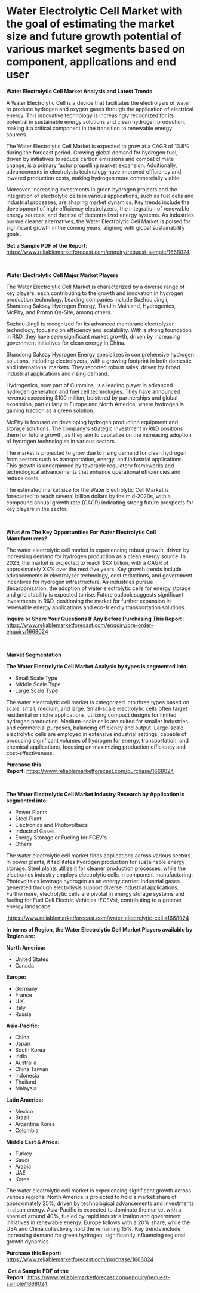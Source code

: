 <p><h1>Water Electrolytic Cell Market with the goal of estimating the market size and future growth potential of various market segments based on component, applications and end user</h1></p><p><strong>Water Electrolytic Cell Market Analysis and Latest Trends</strong></p>
<p><p>A Water Electrolytic Cell is a device that facilitates the electrolysis of water to produce hydrogen and oxygen gases through the application of electrical energy. This innovative technology is increasingly recognized for its potential in sustainable energy solutions and clean hydrogen production, making it a critical component in the transition to renewable energy sources.</p><p>The Water Electrolytic Cell Market is expected to grow at a CAGR of 13.8% during the forecast period. Growing global demand for hydrogen fuel, driven by initiatives to reduce carbon emissions and combat climate change, is a primary factor propelling market expansion. Additionally, advancements in electrolysis technology have improved efficiency and lowered production costs, making hydrogen more commercially viable. </p><p>Moreover, increasing investments in green hydrogen projects and the integration of electrolytic cells in various applications, such as fuel cells and industrial processes, are shaping market dynamics. Key trends include the development of high-efficiency electrolyzers, the integration of renewable energy sources, and the rise of decentralized energy systems. As industries pursue cleaner alternatives, the Water Electrolytic Cell Market is poised for significant growth in the coming years, aligning with global sustainability goals.</p></p>
<p><strong>Get a Sample PDF of the Report:&nbsp;</strong> <a href="https://www.reliablemarketforecast.com/enquiry/request-sample/1668024?utm_campaign=2991&utm_medium=2&utm_source=Github&utm_content=ia&utm_term=19042025&utm_id=water-electrolytic-cell">https://www.reliablemarketforecast.com/enquiry/request-sample/1668024</a></p>
<p>&nbsp;</p>
<p><strong>Water Electrolytic Cell Major Market Players</strong></p>
<p><p>The Water Electrolytic Cell Market is characterized by a diverse range of key players, each contributing to the growth and innovation in hydrogen production technology. Leading companies include Suzhou Jingli, Shandong Saksay Hydrogen Energy, TianJin Mainland, Hydrogenics, McPhy, and Proton On-Site, among others.</p><p>Suzhou Jingli is recognized for its advanced membrane electrolyzer technology, focusing on efficiency and scalability. With a strong foundation in R&D, they have seen significant market growth, driven by increasing government initiatives for clean energy in China.</p><p>Shandong Saksay Hydrogen Energy specializes in comprehensive hydrogen solutions, including electrolyzers, with a growing footprint in both domestic and international markets. They reported robust sales, driven by broad industrial applications and rising demand.</p><p>Hydrogenics, now part of Cummins, is a leading player in advanced hydrogen generation and fuel cell technologies. They have announced revenue exceeding $100 million, bolstered by partnerships and global expansion, particularly in Europe and North America, where hydrogen is gaining traction as a green solution.</p><p>McPhy is focused on developing hydrogen production equipment and storage solutions. The company's strategic investment in R&D positions them for future growth, as they aim to capitalize on the increasing adoption of hydrogen technologies in various sectors.</p><p>The market is projected to grow due to rising demand for clean hydrogen from sectors such as transportation, energy, and industrial applications. This growth is underpinned by favorable regulatory frameworks and technological advancements that enhance operational efficiencies and reduce costs.</p><p>The estimated market size for the Water Electrolytic Cell Market is forecasted to reach several billion dollars by the mid-2020s, with a compound annual growth rate (CAGR) indicating strong future prospects for key players in the sector.</p></p>
<p>&nbsp;</p>
<p><strong>What Are The Key Opportunities For Water Electrolytic Cell Manufacturers?</strong></p>
<p><p>The water electrolytic cell market is experiencing robust growth, driven by increasing demand for hydrogen production as a clean energy source. In 2023, the market is projected to reach $XX billion, with a CAGR of approximately XX% over the next five years. Key growth trends include advancements in electrolyzer technology, cost reductions, and government incentives for hydrogen infrastructure. As industries pursue decarbonization, the adoption of water electrolytic cells for energy storage and grid stability is expected to rise. Future outlook suggests significant investments in R&D, positioning the market for further expansion in renewable energy applications and eco-friendly transportation solutions.</p></p>
<p><strong>Inquire or Share Your Questions If Any Before Purchasing This Report:</strong> <a href="https://www.reliablemarketforecast.com/enquiry/pre-order-enquiry/1668024?utm_campaign=2991&utm_medium=2&utm_source=Github&utm_content=ia&utm_term=19042025&utm_id=water-electrolytic-cell">https://www.reliablemarketforecast.com/enquiry/pre-order-enquiry/1668024</a></p>
<p>&nbsp;</p>
<p><strong>Market Segmentation</strong></p>
<p><strong>The Water Electrolytic Cell Market Analysis by types is segmented into:</strong></p>
<p><ul><li>Small Scale Type</li><li>Middle Scale Type</li><li>Large Scale Type</li></ul></p>
<p><p>The water electrolytic cell market is categorized into three types based on scale: small, medium, and large. Small-scale electrolytic cells often target residential or niche applications, utilizing compact designs for limited hydrogen production. Medium-scale cells are suited for smaller industries and commercial purposes, balancing efficiency and output. Large-scale electrolytic cells are employed in extensive industrial settings, capable of producing significant volumes of hydrogen for energy, transportation, and chemical applications, focusing on maximizing production efficiency and cost-effectiveness.</p></p>
<p><strong>Purchase this Report:&nbsp;</strong><a href="https://www.reliablemarketforecast.com/purchase/1668024?utm_campaign=2991&utm_medium=2&utm_source=Github&utm_content=ia&utm_term=19042025&utm_id=water-electrolytic-cell">https://www.reliablemarketforecast.com/purchase/1668024</a></p>
<p>&nbsp;</p>
<p><strong>The Water Electrolytic Cell Market Industry Research by Application is segmented into:</strong></p>
<p><ul><li>Power Plants</li><li>Steel Plant</li><li>Electronics and Photovoltaics</li><li>Industrial Gases</li><li>Energy Storage or Fueling for FCEV's</li><li>Others</li></ul></p>
<p><p>The water electrolytic cell market finds applications across various sectors. In power plants, it facilitates hydrogen production for sustainable energy storage. Steel plants utilize it for cleaner production processes, while the electronics industry employs electrolytic cells in component manufacturing. Photovoltaics leverage hydrogen as an energy carrier. Industrial gases generated through electrolysis support diverse industrial applications. Furthermore, electrolytic cells are pivotal in energy storage systems and fueling for Fuel Cell Electric Vehicles (FCEVs), contributing to a greener energy landscape.</p></p>
<p><a href="https://www.reliablemarketforecast.com/water-electrolytic-cell-r1668024?utm_campaign=2991&utm_medium=2&utm_source=Github&utm_content=ia&utm_term=19042025&utm_id=water-electrolytic-cell">&nbsp;https://www.reliablemarketforecast.com/water-electrolytic-cell-r1668024</a></p>
<p><strong>In terms of Region, the Water Electrolytic Cell Market Players available by Region are:</strong></p>
<p>
    <p> <strong> North America: </strong>
        <ul>
            <li>United States</li>
            <li>Canada</li>
        </ul>
        </p> 
    <p> <strong> Europe: </strong>
        <ul>
            <li>Germany</li>
            <li>France</li>
            <li>U.K.</li>
            <li>Italy</li>
            <li>Russia</li>
        </ul>
        </p> 
    <p> <strong> Asia-Pacific: </strong>
        <ul>
            <li>China</li>
            <li>Japan</li>
            <li>South Korea</li>
            <li>India</li>
            <li>Australia</li>
            <li>China Taiwan</li>
            <li>Indonesia</li>
            <li>Thailand</li>
            <li>Malaysia</li>
        </ul>
        </p> 
    <p> <strong> Latin America: </strong>
        <ul>
            <li>Mexico</li>
            <li>Brazil</li>
            <li>Argentina Korea</li>
            <li>Colombia</li>
        </ul>
        </p> 
    <p> <strong> Middle East & Africa: </strong>
        <ul>
            <li>Turkey</li>
            <li>Saudi</li>
            <li>Arabia</li>
            <li>UAE</li>
            <li>Korea</li>
        </ul>
    </p>
    </p>
<p><p>The water electrolytic cell market is experiencing significant growth across various regions. North America is projected to hold a market share of approximately 25%, driven by technological advancements and investments in clean energy. Asia-Pacific is expected to dominate the market with a share of around 40%, fueled by rapid industrialization and government initiatives in renewable energy. Europe follows with a 20% share, while the USA and China collectively hold the remaining 15%. Key trends include increasing demand for green hydrogen, significantly influencing regional growth dynamics.</p></p>
<p><strong>Purchase this Report: </strong><a href="https://www.reliablemarketforecast.com/purchase/1668024?utm_campaign=2991&utm_medium=2&utm_source=Github&utm_content=ia&utm_term=19042025&utm_id=water-electrolytic-cell">https://www.reliablemarketforecast.com/purchase/1668024</a></p>
<p>&nbsp;<strong>Get a Sample PDF of the Report:&nbsp;&nbsp;</strong><a href="https://www.reliablemarketforecast.com/enquiry/request-sample/1668024?utm_campaign=2991&utm_medium=2&utm_source=Github&utm_content=ia&utm_term=19042025&utm_id=water-electrolytic-cell">https://www.reliablemarketforecast.com/enquiry/request-sample/1668024</a></p>
<p><strong></strong></p>
<p><p></p><p></p><p></p></p>